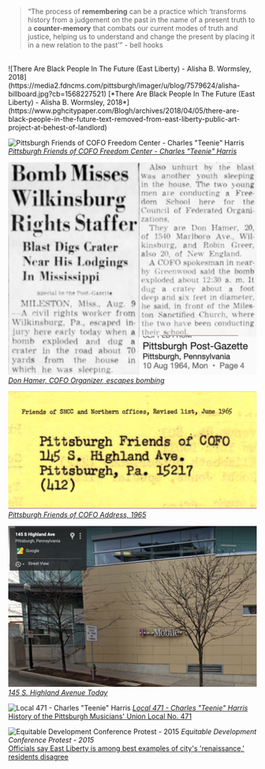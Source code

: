 > “The process of __remembering__ can be a practice which ‘transforms history from a judgement on the past in the name of a present truth to a __counter-memory__ that combats our current modes of truth and justice, helping us to understand and change the present by placing it in a new relation to the past’” - bell hooks

<br />
![There Are Black People In The Future (East Liberty) - Alisha B. Wormsley, 2018](https://media2.fdncms.com/pittsburgh/imager/u/blog/7579624/alisha-billboard.jpg?cb=1568227521)
[*There Are Black People In The Future (East Liberty) - Alisha B. Wormsley, 2018*](https://www.pghcitypaper.com/Blogh/archives/2018/04/05/there-are-black-people-in-the-future-text-removed-from-east-liberty-public-art-project-at-behest-of-landlord)

![Pittsburgh Friends of COFO Freedom Center - Charles "Teenie" Harris](https://cmoa-collection-images.s3.amazonaws.com/teenie/27379/sizes/20353-1680.jpg)
[*Pittsburgh Friends of COFO Freedom Center - Charles "Teenie" Harris*](https://collection.cmoa.org/objects/e58baae3-ae12-41f1-878d-1e7f37d824e6)

![Don Hamer, COFO Organizer, escapes bombing](./images/don-hamer.png)
[*Don Hamer, COFO Organizer, escapes bombing*](https://www.newspapers.com/clip/2027674/pg-aug-10-1964/)

![Pittsburgh Friends of COFO Address, 1965](./images/friends-of-sncc.png)
[*Pittsburgh Friends of COFO Address, 1965*](https://www.crmvet.org/docs/650600_sncc_foslist.pdf)

![145 S. Highland Avenue Today](./images/s-highland.png)
[*145 S. Highland Avenue Today*](https://www.google.com/maps/place/T-Mobile/@40.459516,-79.9250653,3a,75y,270.94h,71.56t/data=!3m6!1e1!3m4!1sTDVQ-Sjn43PEsO8hSB_HfA!2e0!7i16384!8i8192!4m13!1m7!3m6!1s0x887f81353f99f039:0x1b781340c3643b21!2s145+S+Highland+St,+Memphis,+TN+38111!3b1!8m2!3d35.127891!4d-89.9453686!3m4!1s0x8834f2737cbc0f0f:0x32db4b00d8035660!8m2!3d40.4595596!4d-79.9253779)

![Local 471 - Charles "Teenie" Harris](https://cmoa-collection-images.s3.amazonaws.com/teenie/39585/sizes/33246-1680.jpg)
[*Local 471 - Charles "Teenie" Harris*](https://collection.cmoa.org/objects/67633cad-fb78-41b5-bc31-fd2095687ab9)<br/>
[History of the Pittsburgh Musicians' Union Local No. 471](http://exhibit.library.pitt.edu/labor_legacy/MusiciansHistory471.htm)

![Equitable Development Conference Protest - 2015](https://media1.fdncms.com/pittsburgh/imager/u/original/1834737/photo_1.jpg)
*Equitable Development Conference Protest - 2015*<br/>
[Officials say East Liberty is among best examples of city's 'renaissance,' residents disagree](https://www.pghcitypaper.com/Blogh/archives/2015/06/18/officials-say-east-liberty-is-among-best-examples-of-citys-renaissance-residents-disagree)

